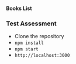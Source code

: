#### Books List
### Test Assessment

- Clone the repository
- `npm install`
- `npm start`
- `http://localhost:3000`
